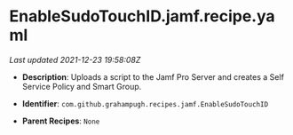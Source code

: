 # EnableSudoTouchID.jamf.recipe.yaml

_Last updated 2021-12-23 19:58:08Z_

- **Description**: Uploads a script to the Jamf Pro Server and creates a Self Service Policy and Smart Group.

- **Identifier**: `com.github.grahampugh.recipes.jamf.EnableSudoTouchID`

- **Parent Recipes**: `None`